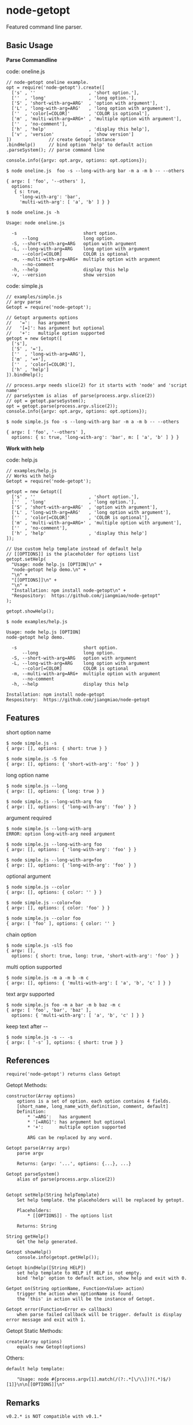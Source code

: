 node-getopt
===========
Featured command line parser.

Basic Usage
-----------

**Parse Commandline**

code: oneline.js

    // node-getopt oneline example.
    opt = require('node-getopt').create([
      ['s' , ''                    , 'short option.'],
      [''  , 'long'                , 'long option.'],
      ['S' , 'short-with-arg=ARG'  , 'option with argument'],
      ['L' , 'long-with-arg=ARG'   , 'long option with argument'],
      [''  , 'color[=COLOR]'       , 'COLOR is optional'],
      ['m' , 'multi-with-arg=ARG+' , 'multiple option with argument'],
      [''  , 'no-comment'],
      ['h' , 'help'                , 'display this help'],
      ['v' , 'version'             , 'show version']
    ])              // create Getopt instance
    .bindHelp()     // bind option 'help' to default action
    .parseSystem(); // parse command line

    console.info({argv: opt.argv, options: opt.options});

`$ node oneline.js  foo -s --long-with-arg bar -m a -m b -- --others`

    { argv: [ 'foo', '--others' ],
      options:
       { s: true,
         'long-with-arg': 'bar',
         'multi-with-arg': [ 'a', 'b' ] } }

`$ node oneline.js -h`

    Usage: node oneline.js

      -s                         short option.
          --long                 long option.
      -S, --short-with-arg=ARG   option with argument
      -L, --long-with-arg=ARG    long option with argument
          --color[=COLOR]        COLOR is optional
      -m, --multi-with-arg=ARG+  multiple option with argument
          --no-comment
      -h, --help                 display this help
      -v, --version              show version

code: simple.js

    // examples/simple.js
    // argv parse
    Getopt = require('node-getopt');

    // Getopt arguments options
    //   '=':   has argument
    //   '[=]': has argument but optional
    //   '+':   multiple option supported
    getopt = new Getopt([
      ['s'],
      ['S' , '='],
      [''  , 'long-with-arg=ARG'],
      ['m' , '=+'],
      [''  , 'color[=COLOR]'],
      ['h' , 'help']
    ]).bindHelp();

    // process.argv needs slice(2) for it starts with 'node' and 'script name'
    // parseSystem is alias  of parse(process.argv.slice(2))
    // opt = getopt.parseSystem();
    opt = getopt.parse(process.argv.slice(2));
    console.info({argv: opt.argv, options: opt.options});

`$ node simple.js foo -s --long-with-arg bar -m a -m b -- --others`

    { argv: [ 'foo', '--others' ],
      options: { s: true, 'long-with-arg': 'bar', m: [ 'a', 'b' ] } }

**Work with help**

code: help.js

    // examples/help.js
    // Works with help
    Getopt = require('node-getopt');

    getopt = new Getopt([
      ['s' , ''                    , 'short option.'],
      [''  , 'long'                , 'long option.'],
      ['S' , 'short-with-arg=ARG'  , 'option with argument'],
      ['L' , 'long-with-arg=ARG'   , 'long option with argument'],
      [''  , 'color[=COLOR]'       , 'COLOR is optional'],
      ['m' , 'multi-with-arg=ARG+' , 'multiple option with argument'],
      [''  , 'no-comment'],
      ['h' , 'help'                , 'display this help']
    ]);

    // Use custom help template instead of default help
    // [[OPTIONS]] is the placeholder for options list
    getopt.setHelp(
      "Usage: node help.js [OPTION]\n" +
      "node-getopt help demo.\n" +
      "\n" +
      "[[OPTIONS]]\n" +
      "\n" +
      "Installation: npm install node-getopt\n" +
      "Respository:  https://github.com/jiangmiao/node-getopt"
    );

    getopt.showHelp();

`$ node examples/help.js`

    Usage: node help.js [OPTION]
    node-getopt help demo.

      -s                         short option.
          --long                 long option.
      -S, --short-with-arg=ARG   option with argument
      -L, --long-with-arg=ARG    long option with argument
          --color[=COLOR]        COLOR is optional
      -m, --multi-with-arg=ARG+  multiple option with argument
          --no-comment
      -h, --help                 display this help

    Installation: npm install node-getopt
    Respository:  https://github.com/jiangmiao/node-getopt

Features
--------

short option name

    $ node simple.js -s
    { argv: [], options: { short: true } }

    $ node simple.js -S foo
    { argv: [], options: { 'short-with-arg': 'foo' } }

long option name

    $ node simple.js --long
    { argv: [], options: { long: true } }

    $ node simple.js --long-with-arg foo
    { argv: [], options: { 'long-with-arg': 'foo' } }

argument required

    $ node simple.js --long-with-arg
    ERROR: option long-with-arg need argument

    $ node simple.js --long-with-arg foo
    { argv: [], options: { 'long-with-arg': 'foo' } }

    $ node simple.js --long-with-arg=foo
    { argv: [], options: { 'long-with-arg': 'foo' } }

optional argument

    $ node simple.js --color
    { argv: [], options: { color: '' } }

    $ node simple.js --color=foo
    { argv: [], options: { color: 'foo' } }

    $ node simple.js --color foo
    { argv: [ 'foo' ], options: { color: '' }

chain option

    $ node simple.js -slS foo
    { argv: [],
      options: { short: true, long: true, 'short-with-arg': 'foo' } }


multi option supported

    $ node simple.js -m a -m b -m c
    { argv: [], options: { 'multi-with-arg': [ 'a', 'b', 'c' ] } }

text argv supported

    $ node simple.js foo -m a bar -m b baz -m c
    { argv: [ 'foo', 'bar', 'baz' ],
      options: { 'multi-with-arg': [ 'a', 'b', 'c' ] } }

keep text after --

    $ node simple.js -s -- -s
    { argv: [ '-s' ], options: { short: true } }

References
----------

    require('node-getopt') returns class Getopt

Getopt Methods:

    constructor(Array options)
        options is a set of option. each option contains 4 fields.
        [short_name, long_name_with_definition, comment, default]
        Definition:
            * '=ARG':   has argument
            * '[=ARG]': has argument but optional
            * '+':      multiple option supported

            ARG can be replaced by any word.

    Getopt parse(Array argv)
        parse argv

        Returns: {argv: '...', options: {...}, ...}

    Getopt parseSystem()
        alias of parse(process.argv.slice(2))


    Getopt setHelp(String helpTemplate)
        Set help template. the placeholders will be replaced by getopt.

        Placeholders:
            * [[OPTIONS]] - The options list

        Returns: String

    String getHelp()
        Get the help generated.

    Getopt showHelp()
        console.info(getopt.getHelp());

    Getopt bindHelp([String HELP])
        set help template to HELP if HELP is not empty.
        bind 'help' option to default action, show help and exit with 0.

    Getpot on(String optionName, Function<Value> action)
        trigger the action when optionName is found.
        the 'this' in action will be the instance of Getopt.

    Getopt error(Function<Error e> callback)
        when parse failed callback will be trigger. default is display error message and exit with 1.


Getopt Static Methods:

    create(Array options)
        equals new Getopt(options)

Others:

    default help template:

        "Usage: node #{process.argv[1].match(/(?:.*[\/\\])?(.*)$/)[1]}\n\n[[OPTIONS]]\n"

Remarks
-------

    v0.2.* is NOT compatible with v0.1.*
